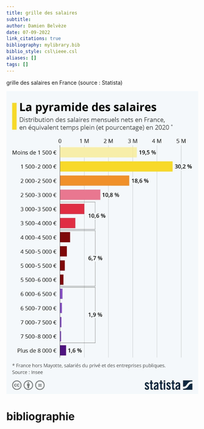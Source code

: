```yaml
---
title: grille des salaires
subtitle:
author: Damien Belvèze
date: 07-09-2022
link_citations: true
bibliography: mylibrary.bib
biblio_style: csl\ieee.csl
aliases: []
tags: []
---
```


grille des salaires en France (source : Statista)

![](images/pyramide_salaires.jpg)





# bibliographie


